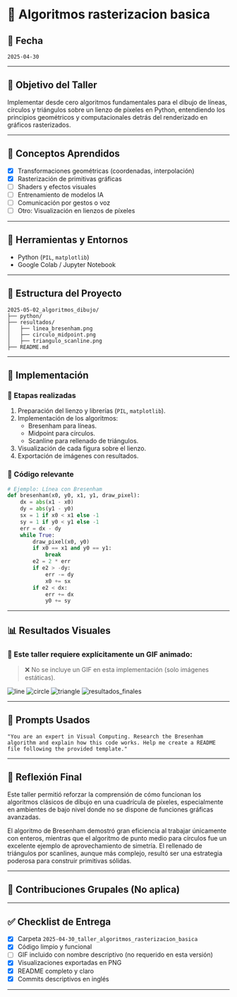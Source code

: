 # 🧪 Algoritmos rasterizacion basica

## 📅 Fecha
`2025-04-30`

---

## 🎯 Objetivo del Taller

Implementar desde cero algoritmos fundamentales para el dibujo de líneas, círculos y triángulos sobre un lienzo de píxeles en Python, entendiendo los principios geométricos y computacionales detrás del renderizado en gráficos rasterizados.

---

## 🧠 Conceptos Aprendidos

- [x] Transformaciones geométricas (coordenadas, interpolación)
- [x] Rasterización de primitivas gráficas
- [ ] Shaders y efectos visuales
- [ ] Entrenamiento de modelos IA
- [ ] Comunicación por gestos o voz
- [ ] Otro: Visualización en lienzos de píxeles

---

## 🔧 Herramientas y Entornos

- Python (`PIL`, `matplotlib`)
- Google Colab / Jupyter Notebook

---

## 📁 Estructura del Proyecto

```
2025-05-02_algoritmos_dibujo/
├── python/
├── resultados/
│   ├── linea_bresenham.png
│   ├── circulo_midpoint.png
│   ├── triangulo_scanline.png
├── README.md
```

---

## 🧪 Implementación

### 🔹 Etapas realizadas
1. Preparación del lienzo y librerías (`PIL`, `matplotlib`).
2. Implementación de los algoritmos:
   - Bresenham para líneas.
   - Midpoint para círculos.
   - Scanline para rellenado de triángulos.
3. Visualización de cada figura sobre el lienzo.
4. Exportación de imágenes con resultados.

### 🔹 Código relevante

```python
# Ejemplo: Línea con Bresenham
def bresenham(x0, y0, x1, y1, draw_pixel):
    dx = abs(x1 - x0)
    dy = abs(y1 - y0)
    sx = 1 if x0 < x1 else -1
    sy = 1 if y0 < y1 else -1
    err = dx - dy
    while True:
        draw_pixel(x0, y0)
        if x0 == x1 and y0 == y1:
            break
        e2 = 2 * err
        if e2 > -dy:
            err -= dy
            x0 += sx
        if e2 < dx:
            err += dx
            y0 += sy
```

---

## 📊 Resultados Visuales

### 📌 Este taller **requiere explícitamente un GIF animado**:

> ❌ No se incluye un GIF en esta implementación (solo imágenes estáticas).

![line](https://github.com/user-attachments/assets/74fa2bf9-efbc-462c-9aef-b61f34d2b800)
![circle](https://github.com/user-attachments/assets/e7d34d8b-9777-4ba2-8de4-5ebc1386148f)
![triangle](https://github.com/user-attachments/assets/ee1fac15-36af-4594-a265-2f50c0eb92a9)
![resultados_finales](https://github.com/user-attachments/assets/295de252-dfb6-4cbf-82a8-f57a30ec7052)


---

## 🧩 Prompts Usados

```text
"You are an expert in Visual Computing. Research the Bresenham algorithm and explain how this code works. Help me create a README file following the provided template."
```

---

## 💬 Reflexión Final

Este taller permitió reforzar la comprensión de cómo funcionan los algoritmos clásicos de dibujo en una cuadrícula de píxeles, especialmente en ambientes de bajo nivel donde no se dispone de funciones gráficas avanzadas.

El algoritmo de Bresenham demostró gran eficiencia al trabajar únicamente con enteros, mientras que el algoritmo de punto medio para círculos fue un excelente ejemplo de aprovechamiento de simetría. El rellenado de triángulos por scanlines, aunque más complejo, resultó ser una estrategia poderosa para construir primitivas sólidas.

---

## 👥 Contribuciones Grupales (No aplica)


---

## ✅ Checklist de Entrega

- [x] Carpeta `2025-04-30_taller_algoritmos_rasterizacion_basica`
- [x] Código limpio y funcional
- [ ] GIF incluido con nombre descriptivo (no requerido en esta versión)
- [x] Visualizaciones exportadas en PNG
- [x] README completo y claro
- [x] Commits descriptivos en inglés

---
